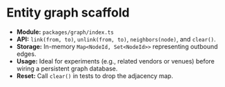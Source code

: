 # Entity graph scaffold

- **Module:** `packages/graph/index.ts`
- **API:** `link(from, to)`, `unlink(from, to)`, `neighbors(node)`, and `clear()`.
- **Storage:** In-memory `Map<NodeId, Set<NodeId>>` representing outbound edges.
- **Usage:** Ideal for experiments (e.g., related vendors or venues) before wiring a persistent graph database.
- **Reset:** Call `clear()` in tests to drop the adjacency map.

